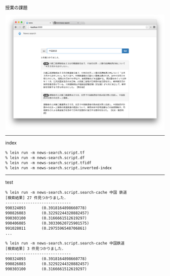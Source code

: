 授業の課題

![alt tag](https://raw.githubusercontent.com/iinm/news-search/master/screenshot.png)

---
index

```
% lein run -m news-search.script.tf
% lein run -m news-search.script.df
% lein run -m news-search.script.tfidf
% lein run -m news-search.script.inverted-index
```

---
test

```
% lein run -m news-search.script.search-cache 中国 鉄道
[検索結果] 27 件見つかりました．
-----------------------------
990324093       (0.3918164898660778)
990826083       (0.32292244320882457)
990303100       (0.3166661512619297)
990406085       (0.30330620725901575)
991028011       (0.2975596548706861)
...
```

```
% lein run -m news-search.script.search-cache 中国鉄道
[検索結果] 3 件見つかりました．
-----------------------------
990324093       (0.3918164898660778)
990826083       (0.32292244320882457)
990303100       (0.3166661512619297)
```
